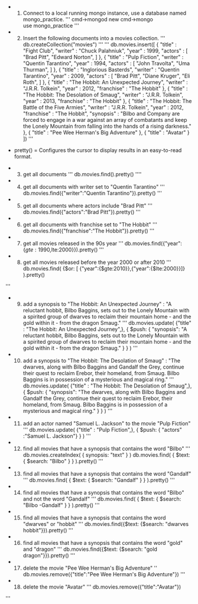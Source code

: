 
* 1. Connect to a local running mongo instance, use a database named mongo_practice.
'''
cmd->mongod 
new cmd->mongo  
use mongo_practice
'''

* 2. Insert the following documents into a movies collection.
'''
db.createCollection("movies")
'''
'''
db.movies.insert([
	{
        "title" : "Fight Club",
        "writer" : "Chuck Palahniuk",
        "year" : 1999,
        "actors" : [
        "Brad Pitt",
        "Edward Norton",
        ]
	},
	{
		"title" : "Pulp Fiction",
        "writer" : "Quentin Tarantino",
        "year" : 1994,
        "actors" : [
        "John Travolta",
        "Uma Thurman",
        ]
	},
	{
        "title" : "Inglorious Basterds",
        "writer" : "Quentin Tarantino",
        "year" : 2009,
        "actors" : [
        "Brad Pitt",
        "Diane Kruger",
        "Eli Roth",
        ]
	},
    {
        "title" : "The Hobbit: An Unexpected Journey",
        "writer" : "J.R.R. Tolkein",
        "year" : 2012,
        "franchise" : "The Hobbit"
    },
    {
        "title" : "The Hobbit: The Desolation of Smaug",
        "writer" : "J.R.R. Tolkein",
        "year" : 2013,
        "franchise" : "The Hobbit"
    },
    {
        "title" : "The Hobbit: The Battle of the Five Armies",
        "writer" : "J.R.R. Tolkein",
        "year" : 2012,
        "franchise" : "The Hobbit",
        "synopsis" : "Bilbo and Company are forced to engage in a war against an array of combatants and keep the Lonely Mountain from falling into the hands of a rising darkness."
    },
    {
        "title" : "Pee Wee Herman's Big Adventure"
    },
    {
        "title" : "Avatar"
    }
])
'''

* pretty() = Configures the cursor to display results in an easy-to-read format.

* 3. get all documents
'''
db.movies.find().pretty()
''''

* 4. get all documents with writer set to "Quentin Tarantino"
'''
db.movies.find({"writer":"Quentin Tarantino"}).pretty()
'''


* 5. get all documents where actors include "Brad Pitt"
'''
db.movies.find({"actors":"Brad Pitt"}).pretty()
'''


* 6. get all documents with franchise set to "The Hobbit"
'''
db.movies.find({"franchise":"The Hobbit"}).pretty()
'''

* 7. get all movies released in the 90s year 
''' 
db.movies.find({"year":{$gte:1990,$lte:2000}}).pretty()
'''

* 8. get all movies released before the year 2000 or after 2010
'''
db.movies.find( {$or: [ {"year":{$gte:2010}},{"year":{$lte:2000}}]} ).pretty()

'''

* 9. add a synopsis to "The Hobbit: An Unexpected Journey" : "A reluctant hobbit, Bilbo Baggins, sets out to the Lonely Mountain with a spirited group of dwarves to reclaim their mountain home - and the gold within it - from the dragon Smaug."
'''
db.movies.update(
    {"title" : "The Hobbit: An Unexpected Journey",},
    { $push: { "synopsis": "A reluctant hobbit, Bilbo Baggins, sets out to the Lonely Mountain with a spirited group of dwarves to reclaim their mountain home - and the gold within it - from the dragon Smaug." } }
)
'''

* 10. add a synopsis to "The Hobbit: The Desolation of Smaug" : "The dwarves, along with Bilbo Baggins and Gandalf the Grey, continue their quest to reclaim Erebor, their homeland, from Smaug. Bilbo Baggins is in possession of a mysterious and magical ring."
'''
db.movies.update(
    {"title" : "The Hobbit: The Desolation of Smaug",},
    { $push: { "synopsis": "The dwarves, along with Bilbo Baggins and Gandalf the Grey, continue their quest to reclaim Erebor, their homeland, from Smaug. Bilbo Baggins is in possession of a mysterious and magical ring." } }
)
'''


* 11. add an actor named "Samuel L. Jackson" to the movie "Pulp Fiction"
'''
db.movies.update(
    {"title" : "Pulp Fiction",},
    { $push: { "actors" :"Samuel L. Jackson"} }
)
'''

* 12. find all movies that have a synopsis that contains the word "Bilbo" 
'''
db.movies.createIndex( { synopsis: "text" } )
db.movies.find( { $text: { $search: "Bilbo" } } ).pretty()
'''


* 13. find all movies that have a synopsis that contains the word "Gandalf"
'''
db.movies.find( { $text: { $search: "Gandalf" } } ).pretty()
'''

* 14. find all movies that have a synopsis that contains the word "Bilbo" and not the word "Gandalf"
'''
db.movies.find( { $text: { $search: "Bilbo -Gandalf" } } ).pretty()
'''
* 15. find all movies that have a synopsis that contains the word "dwarves" or "hobbit"
'''
db.movies.find({$text: {$search: "dwarves hobbit"}}).pretty()
'''

* 16. find all movies that have a synopsis that contains the word "gold" and "dragon"
'''
db.movies.find({$text: {$search: "gold dragon"}}).pretty()
'''

* 17. delete the movie "Pee Wee Herman's Big Adventure"
''
db.movies.remove({"title":"Pee Wee Herman's Big Adventure"})
'''

* 18. delete the movie "Avatar"
'''
db.movies.remove({"title":"Avatar"})

'''